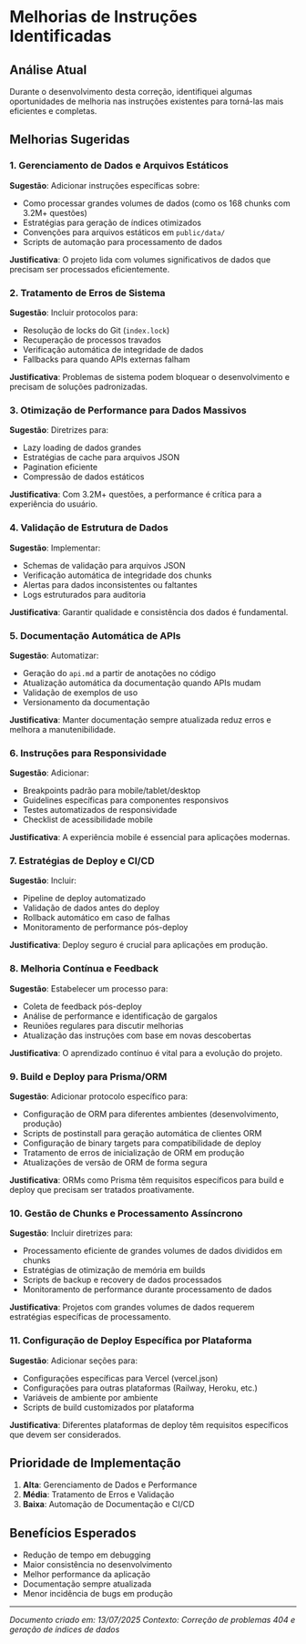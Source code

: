 # Melhorias de Instruções Identificadas

## Análise Atual
Durante o desenvolvimento desta correção, identifiquei algumas oportunidades de melhoria nas instruções existentes para torná-las mais eficientes e completas.

## Melhorias Sugeridas

### 1. Gerenciamento de Dados e Arquivos Estáticos
**Sugestão**: Adicionar instruções específicas sobre:
- Como processar grandes volumes de dados (como os 168 chunks com 3.2M+ questões)
- Estratégias para geração de índices otimizados
- Convenções para arquivos estáticos em `public/data/`
- Scripts de automação para processamento de dados

**Justificativa**: O projeto lida com volumes significativos de dados que precisam ser processados eficientemente.

### 2. Tratamento de Erros de Sistema
**Sugestão**: Incluir protocolos para:
- Resolução de locks do Git (`index.lock`)
- Recuperação de processos travados
- Verificação automática de integridade de dados
- Fallbacks para quando APIs externas falham

**Justificativa**: Problemas de sistema podem bloquear o desenvolvimento e precisam de soluções padronizadas.

### 3. Otimização de Performance para Dados Massivos
**Sugestão**: Diretrizes para:
- Lazy loading de dados grandes
- Estratégias de cache para arquivos JSON
- Pagination eficiente
- Compressão de dados estáticos

**Justificativa**: Com 3.2M+ questões, a performance é crítica para a experiência do usuário.

### 4. Validação de Estrutura de Dados
**Sugestão**: Implementar:
- Schemas de validação para arquivos JSON
- Verificação automática de integridade dos chunks
- Alertas para dados inconsistentes ou faltantes
- Logs estruturados para auditoria

**Justificativa**: Garantir qualidade e consistência dos dados é fundamental.

### 5. Documentação Automática de APIs
**Sugestão**: Automatizar:
- Geração do `api.md` a partir de anotações no código
- Atualização automática da documentação quando APIs mudam
- Validação de exemplos de uso
- Versionamento da documentação

**Justificativa**: Manter documentação sempre atualizada reduz erros e melhora a manutenibilidade.

### 6. Instruções para Responsividade
**Sugestão**: Adicionar:
- Breakpoints padrão para mobile/tablet/desktop
- Guidelines específicas para componentes responsivos
- Testes automatizados de responsividade
- Checklist de acessibilidade mobile

**Justificativa**: A experiência mobile é essencial para aplicações modernas.

### 7. Estratégias de Deploy e CI/CD
**Sugestão**: Incluir:
- Pipeline de deploy automatizado
- Validação de dados antes do deploy
- Rollback automático em caso de falhas
- Monitoramento de performance pós-deploy

**Justificativa**: Deploy seguro é crucial para aplicações em produção.

### 8. Melhoria Contínua e Feedback
**Sugestão**: Estabelecer um processo para:
- Coleta de feedback pós-deploy
- Análise de performance e identificação de gargalos
- Reuniões regulares para discutir melhorias
- Atualização das instruções com base em novas descobertas

**Justificativa**: O aprendizado contínuo é vital para a evolução do projeto.

### 9. Build e Deploy para Prisma/ORM
**Sugestão**: Adicionar protocolo específico para:
- Configuração de ORM para diferentes ambientes (desenvolvimento, produção)
- Scripts de postinstall para geração automática de clientes ORM
- Configuração de binary targets para compatibilidade de deploy
- Tratamento de erros de inicialização de ORM em produção
- Atualizações de versão de ORM de forma segura

**Justificativa**: ORMs como Prisma têm requisitos específicos para build e deploy que precisam ser tratados proativamente.

### 10. Gestão de Chunks e Processamento Assíncrono
**Sugestão**: Incluir diretrizes para:
- Processamento eficiente de grandes volumes de dados divididos em chunks
- Estratégias de otimização de memória em builds
- Scripts de backup e recovery de dados processados
- Monitoramento de performance durante processamento de dados

**Justificativa**: Projetos com grandes volumes de dados requerem estratégias específicas de processamento.

### 11. Configuração de Deploy Específica por Plataforma
**Sugestão**: Adicionar seções para:
- Configurações específicas para Vercel (vercel.json)
- Configurações para outras plataformas (Railway, Heroku, etc.)
- Variáveis de ambiente por ambiente
- Scripts de build customizados por plataforma

**Justificativa**: Diferentes plataformas de deploy têm requisitos específicos que devem ser considerados.

## Prioridade de Implementação
1. **Alta**: Gerenciamento de Dados e Performance
2. **Média**: Tratamento de Erros e Validação
3. **Baixa**: Automação de Documentação e CI/CD

## Benefícios Esperados
- Redução de tempo em debugging
- Maior consistência no desenvolvimento
- Melhor performance da aplicação
- Documentação sempre atualizada
- Menor incidência de bugs em produção

---
*Documento criado em: 13/07/2025*
*Contexto: Correção de problemas 404 e geração de índices de dados*
